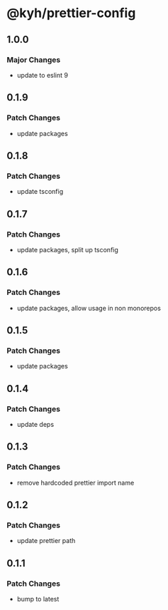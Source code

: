 # @kyh/prettier-config

## 1.0.0

### Major Changes

- update to eslint 9

## 0.1.9

### Patch Changes

- update packages

## 0.1.8

### Patch Changes

- update tsconfig

## 0.1.7

### Patch Changes

- update packages, split up tsconfig

## 0.1.6

### Patch Changes

- update packages, allow usage in non monorepos

## 0.1.5

### Patch Changes

- update packages

## 0.1.4

### Patch Changes

- update deps

## 0.1.3

### Patch Changes

- remove hardcoded prettier import name

## 0.1.2

### Patch Changes

- update prettier path

## 0.1.1

### Patch Changes

- bump to latest

